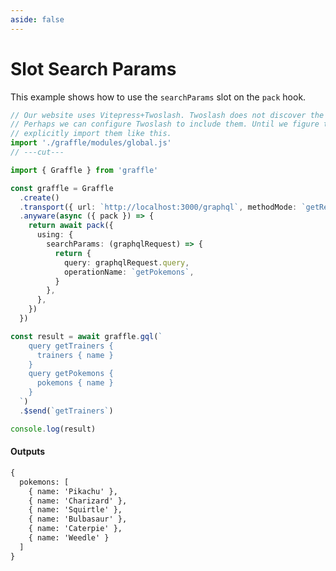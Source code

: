 ```yaml
---
aside: false
---
```


# Slot Search Params

This example shows how to use the `searchParams` slot on the `pack` hook.

<!-- dprint-ignore-start -->
```ts twoslash
// Our website uses Vitepress+Twoslash. Twoslash does not discover the generated Graffle modules.
// Perhaps we can configure Twoslash to include them. Until we figure that out, we have to
// explicitly import them like this.
import './graffle/modules/global.js'
// ---cut---

import { Graffle } from 'graffle'

const graffle = Graffle
  .create()
  .transport({ url: `http://localhost:3000/graphql`, methodMode: `getReads` })
  .anyware(async ({ pack }) => {
    return await pack({
      using: {
        searchParams: (graphqlRequest) => {
          return {
            query: graphqlRequest.query,
            operationName: `getPokemons`,
          }
        },
      },
    })
  })

const result = await graffle.gql(`
    query getTrainers {
      trainers { name }
    }
    query getPokemons {
      pokemons { name }
    }
  `)
  .$send(`getTrainers`)

console.log(result)
```
<!-- dprint-ignore-end -->

#### Outputs

<!-- dprint-ignore-start -->
```txt
{
  pokemons: [
    { name: 'Pikachu' },
    { name: 'Charizard' },
    { name: 'Squirtle' },
    { name: 'Bulbasaur' },
    { name: 'Caterpie' },
    { name: 'Weedle' }
  ]
}
```
<!-- dprint-ignore-end -->
